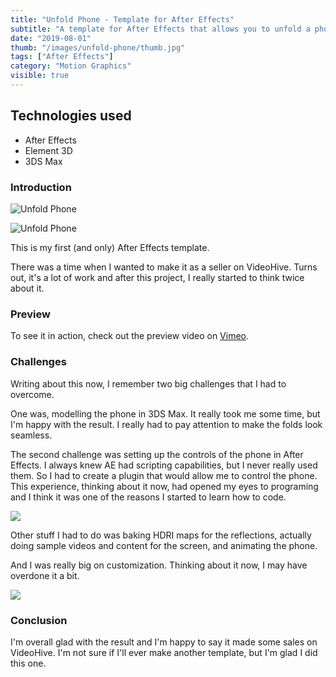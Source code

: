 ```yaml
---
title: "Unfold Phone - Template for After Effects"
subtitle: "A template for After Effects that allows you to unfold a phone screen and reveal your content."
date: "2019-08-01"
thumb: "/images/unfold-phone/thumb.jpg"
tags: ["After Effects"]
category: "Motion Graphics"
visible: true
---
```


## Technologies used

* After Effects
* Element 3D
* 3DS Max

### Introduction

![Unfold Phone](/images/unfold-phone/thumb.jpg)

![Unfold Phone](/images/unfold-phone/1.jpg)

This is my first (and only) After Effects template.

There was a time when I wanted to make it as a seller on VideoHive. Turns out, it's a lot of work and after this project, I really started to think twice about it.

### Preview

To see it in action, check out the preview video on [Vimeo](https://vimeo.com/351064986).

### Challenges

Writing about this now, I remember two big challenges that I had to overcome.

One was, modelling the phone in 3DS Max. It really took me some time, but I'm happy with the result. I really had to pay attention to make the folds look seamless.

The second challenge was setting up the controls of the phone in After Effects. I always knew AE had scripting capabilities, but I never really used them. So I had to create a plugin that would allow me to control the phone. This experience, thinking about it now, had opened my eyes to programing and I think it was one of the reasons I started to learn how to code.

![](/images/unfold-phone/plugin.jpg)

Other stuff I had to do was baking HDRI maps for the reflections, actually doing sample videos and content for the screen, and animating the phone.

And I was really big on customization. Thinking about it now, I may have overdone it a bit.

![](/images/unfold-phone/gradients.jpg)

### Conclusion

I'm overall glad with the result and I'm happy to say it made some sales on VideoHive. I'm not sure if I'll ever make another template, but I'm glad I did this one.